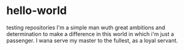 # hello-world
testing repositories
I'm a  simple man wuth great ambitions and determination to make a difference in this world in which i'm just a passenger. I wana serve my master to the fullest, as a loyal servant.
